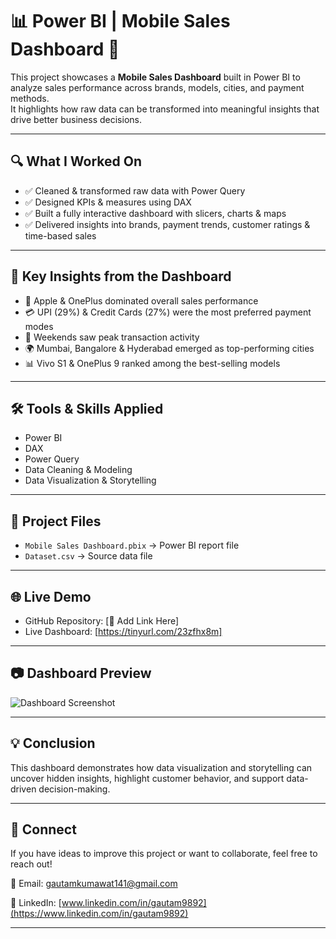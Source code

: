# 📊 Power BI | Mobile Sales Dashboard 📱

This project showcases a **Mobile Sales Dashboard** built in Power BI to analyze sales performance across brands, models, cities, and payment methods.  
It highlights how raw data can be transformed into meaningful insights that drive better business decisions.  

---

## 🔍 What I Worked On
- ✅ Cleaned & transformed raw data with Power Query  
- ✅ Designed KPIs & measures using DAX  
- ✅ Built a fully interactive dashboard with slicers, charts & maps  
- ✅ Delivered insights into brands, payment trends, customer ratings & time-based sales  

---

## 📌 Key Insights from the Dashboard
- 📱 Apple & OnePlus dominated overall sales performance  
- 💳 UPI (29%) & Credit Cards (27%) were the most preferred payment modes  
- 📆 Weekends saw peak transaction activity  
- 🌍 Mumbai, Bangalore & Hyderabad emerged as top-performing cities  
- 📊 Vivo S1 & OnePlus 9 ranked among the best-selling models  

---

## 🛠️ Tools & Skills Applied
- Power BI  
- DAX  
- Power Query  
- Data Cleaning & Modeling  
- Data Visualization & Storytelling  

---

## 📂 Project Files
- `Mobile Sales Dashboard.pbix` → Power BI report file  
- `Dataset.csv`  → Source data file  

---

## 🌐 Live Demo
- GitHub Repository: [🔗 Add Link Here]  
- Live Dashboard: [https://tinyurl.com/23zfhx8m]  

---

## 📷 Dashboard Preview
![Dashboard Screenshot](Add-your-screenshot-link-here)  

---

## 💡 Conclusion
This dashboard demonstrates how data visualization and storytelling can uncover hidden insights, highlight customer behavior, and support data-driven decision-making.  

---

## 🔗 Connect 
If you have ideas to improve this project or want to collaborate, feel free to reach out!

📧 Email: [gautamkumawat141@gmail.com](mailto:gautamkumawat141@gmail.com)  

🔗 LinkedIn: [www.linkedin.com/in/gautam9892](https://www.linkedin.com/in/gautam9892)  

---
